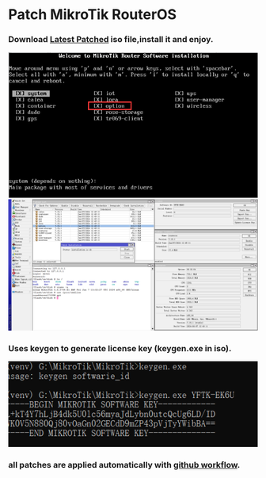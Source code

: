 # Patch MikroTik RouterOS

### Download [Latest Patched](https://github.com/elseif/MikroTikPatch/releases/latest) iso file,install it and enjoy.

![](install.png)
![](routeros.png)

### Uses keygen to generate license key (keygen.exe in iso).
![](keygen.png)
### all patches are applied automatically with [github workflow](https://github.com/elseif/MikroTikPatch/blob/main/.github/workflows/mikrotik_patch.yml).





